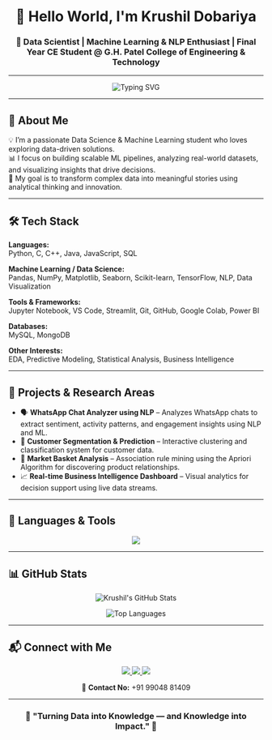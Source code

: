 <h1 align="center">👋 Hello World, I'm Krushil Dobariya</h1>
<h3 align="center">🚀 Data Scientist | Machine Learning & NLP Enthusiast | Final Year CE Student @ G.H. Patel College of Engineering & Technology</h3>

---

<p align="center">
  <img src="https://readme-typing-svg.herokuapp.com?font=Fira+Code&weight=600&size=22&pause=1000&color=1F75C8&center=true&vCenter=true&width=600&lines=Hi+There!+👋;I'm+Krushil+Dobariya;Data+Science+%7C+Machine+Learning+Enthusiast;Turning+Data+into+Insights!" alt="Typing SVG" />
</p>

---

## 🧠 About Me  
💡 I’m a passionate Data Science & Machine Learning student who loves exploring data-driven solutions.  
📊 I focus on building scalable ML pipelines, analyzing real-world datasets, and visualizing insights that drive decisions.  
🚀 My goal is to transform complex data into meaningful stories using analytical thinking and innovation.  

---

## 🛠️ Tech Stack  

**Languages:**  
Python, C, C++, Java, JavaScript, SQL  

**Machine Learning / Data Science:**  
Pandas, NumPy, Matplotlib, Seaborn, Scikit-learn, TensorFlow, NLP, Data Visualization  

**Tools & Frameworks:**  
Jupyter Notebook, VS Code, Streamlit, Git, GitHub, Google Colab, Power BI  

**Databases:**  
MySQL, MongoDB  

**Other Interests:**  
EDA, Predictive Modeling, Statistical Analysis, Business Intelligence  

---

## 🤖 Projects & Research Areas  
- 🗣️ **WhatsApp Chat Analyzer using NLP** – Analyzes WhatsApp chats to extract sentiment, activity patterns, and engagement insights using NLP and ML.  
- 🧩 **Customer Segmentation & Prediction** – Interactive clustering and classification system for customer data.  
- 🛒 **Market Basket Analysis** – Association rule mining using the Apriori Algorithm for discovering product relationships.  
- 📈 **Real-time Business Intelligence Dashboard** – Visual analytics for decision support using live data streams.  

---

## 🧩 Languages & Tools

<p align="center">
  <img src="https://skillicons.dev/icons?i=python,java,c,cpp,js,react,nodejs,express,mysql,mongodb,git,github,vscode" />
</p>

---

## 📊 GitHub Stats

<p align="center">
  <img src="https://github-readme-stats.vercel.app/api?username=Krushil0806&show_icons=true&theme=radical" alt="Krushil's GitHub Stats" />
</p>


<p align="center">
  <img src="https://github-readme-stats.vercel.app/api/top-langs/?username=Krushil0806&layout=compact&theme=radical" alt="Top Languages" />
</p>

---

## 📬 Connect with Me  

<p align="center">
  <a href="https://www.linkedin.com/in/krushil-dobariya-0477a9270/">
    <img src="https://img.shields.io/badge/LinkedIn-Krushil%20Dobariya-blue?style=for-the-badge&logo=linkedin">
  </a>
  <a href="mailto:dobariyak32@gmail.com">
    <img src="https://img.shields.io/badge/Email-dobariyak32%40gmail.com-red?style=for-the-badge&logo=gmail">
  </a>
  <a href="https://github.com/Krushil0806">
    <img src="https://img.shields.io/badge/GitHub-Krushil0806-black?style=for-the-badge&logo=github">
  </a>
</p>

<p align="center">
  📱 <b>Contact No:</b> +91 99048 81409  
</p>

---


<h3 align="center">🌟 "Turning Data into Knowledge — and Knowledge into Impact." 🌟</h3>
